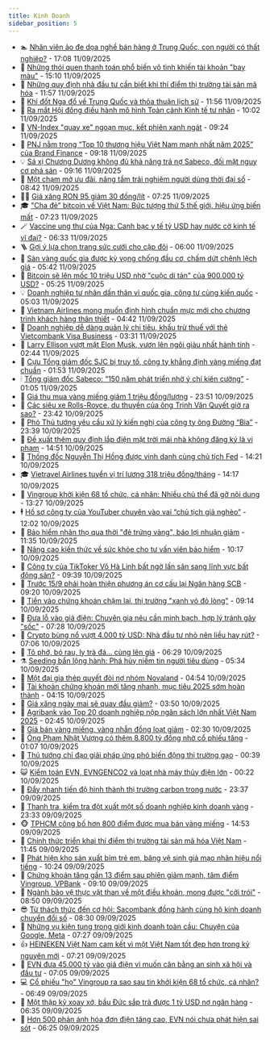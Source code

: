 ```yaml
---
title: Kinh Doanh
sidebar_position: 5
---
```


<!-- dantri-kinh-doanh:START -->
- 🏊 [Nhân viên ảo đe dọa nghề bán hàng ở Trung Quốc, con người có thất nghiệp?](https://dantri.com.vn/kinh-doanh/nhan-vien-ao-de-doa-nghe-ban-hang-o-trung-quoc-con-nguoi-co-that-nghiep-20250911192251529.htm) - 17:08 11/09/2025
- 🦆 [Những thói quen thanh toán phổ biến vô tình khiến tài khoản &quot;bay màu&quot;](https://dantri.com.vn/kinh-doanh/nhung-thoi-quen-thanh-toan-pho-bien-vo-tinh-khien-tai-khoan-bay-mau-20250911190141841.htm) - 15:10 11/09/2025
- 🦄 [Những quy định nhà đầu tư cần biết khi thí điểm thị trường tài sản mã hóa](https://dantri.com.vn/kinh-doanh/nhung-quy-dinh-nha-dau-tu-can-biet-khi-thi-diem-thi-truong-tai-san-ma-hoa-20250911160728699.htm) - 11:57 11/09/2025
- 🌝 [Khí đốt Nga đổ về Trung Quốc và thỏa thuận lịch sử](https://dantri.com.vn/kinh-doanh/khi-dot-nga-do-ve-trung-quoc-va-thoa-thuan-lich-su-20250905181942987.htm) - 11:56 11/09/2025
- 💃 [Ra mắt Hội đồng điều hành mô hình Toàn cảnh Kinh tế tư nhân](https://dantri.com.vn/kinh-doanh/ra-mat-hoi-dong-dieu-hanh-mo-hinh-toan-canh-kinh-te-tu-nhan-20250911165848005.htm) - 10:02 11/09/2025
- 🦏 [VN-Index &quot;quay xe&quot; ngoạn mục, kết phiên xanh ngát](https://dantri.com.vn/kinh-doanh/vn-index-quay-xe-ngoan-muc-ket-phien-xanh-ngat-20250911155816738.htm) - 09:24 11/09/2025
- 🦩 [PNJ nằm trong “Top 10 thương hiệu Việt Nam mạnh nhất năm 2025” của Brand Finance](https://dantri.com.vn/kinh-doanh/pnj-nam-trong-top-10-thuong-hieu-viet-nam-manh-nhat-nam-2025-cua-brand-finance-20250911161807780.htm) - 09:18 11/09/2025
- 💡 [Sá xị Chương Dương không đủ khả năng trả nợ Sabeco, đối mặt nguy cơ phá sản](https://dantri.com.vn/kinh-doanh/sa-xi-chuong-duong-khong-du-kha-nang-tra-no-sabeco-doi-mat-nguy-co-pha-san-20250911142423231.htm) - 09:16 11/09/2025
- 🌊 [Một chạm mở ưu đãi, nâng tầm trải nghiệm người dùng thời đại số](https://dantri.com.vn/kinh-doanh/mot-cham-mo-uu-dai-nang-tam-trai-nghiem-nguoi-dung-thoi-dai-so-20250911153224456.htm) - 08:42 11/09/2025
- 🧑‍💻 [Giá xăng RON 95 giảm 30 đồng/lít](https://dantri.com.vn/kinh-doanh/gia-xang-ron-95-giam-30-donglit-20250911125907666.htm) - 07:25 11/09/2025
- 🎓 [&quot;Cha đẻ” bitcoin về Việt Nam: Bức tượng thứ 5 thế giới, hiệu ứng biến mất](https://dantri.com.vn/kinh-doanh/cha-de-bitcoin-ve-viet-nam-buc-tuong-thu-5-the-gioi-hieu-ung-bien-mat-20250911132500891.htm) - 07:23 11/09/2025
- 🪄 [Vaccine ung thư của Nga: Canh bạc y tế tỷ USD hay nước cờ kinh tế vĩ đại?](https://dantri.com.vn/kinh-doanh/vaccine-ung-thu-cua-nga-canh-bac-y-te-ty-usd-hay-nuoc-co-kinh-te-vi-dai-20250911125516630.htm) - 06:33 11/09/2025
- 🪜 [Gợi ý lựa chọn trang sức cưới cho cặp đôi](https://dantri.com.vn/kinh-doanh/goi-y-lua-chon-trang-suc-cuoi-cho-cap-doi-20250911113742548.htm) - 06:00 11/09/2025
- 🦄 [Sàn vàng quốc gia được kỳ vọng chống đầu cơ, chấm dứt chênh lệch giá](https://dantri.com.vn/kinh-doanh/san-vang-quoc-gia-duoc-ky-vong-chong-dau-co-cham-dut-chenh-lech-gia-20250911122559126.htm) - 05:42 11/09/2025
- 💯 [Bitcoin sẽ lên mốc 10 triệu USD nhờ &quot;cuộc di tản&quot; của 900.000 tỷ USD?](https://dantri.com.vn/kinh-doanh/bitcoin-se-len-moc-10-trieu-usd-nho-cuoc-di-tan-cua-900000-ty-usd-20250911120948557.htm) - 05:25 11/09/2025
- 💡 [Doanh nghiệp tư nhân dấn thân vì quốc gia, công tư cùng kiến quốc](https://dantri.com.vn/kinh-doanh/doanh-nghiep-tu-nhan-dan-than-vi-quoc-gia-cong-tu-cung-kien-quoc-20250911115046256.htm) - 05:03 11/09/2025
- 🧰 [Vietnam Airlines mong muốn định hình chuẩn mực mới cho chương trình khách hàng thân thiết](https://dantri.com.vn/kinh-doanh/vietnam-airlines-mong-muon-dinh-hinh-chuan-muc-moi-cho-chuong-trinh-khach-hang-than-thiet-20250911112423400.htm) - 04:42 11/09/2025
- 🎊 [Doanh nghiệp dễ dàng quản lý chi tiêu, khấu trừ thuế với thẻ Vietcombank Visa Business](https://dantri.com.vn/kinh-doanh/doanh-nghiep-de-dang-quan-ly-chi-tieu-khau-tru-thue-voi-the-vietcombank-visa-business-20250911102048895.htm) - 03:31 11/09/2025
- 🔭 [Larry Ellison vượt mặt Elon Musk, vươn lên ngôi giàu nhất hành tinh](https://dantri.com.vn/kinh-doanh/larry-ellison-vuot-mat-elon-musk-vuon-len-ngoi-giau-nhat-hanh-tinh-20250911091403754.htm) - 02:44 11/09/2025
- 💼 [Cựu Tổng giám đốc SJC bị truy tố, công ty khẳng định vàng miếng đạt chuẩn](https://dantri.com.vn/kinh-doanh/cuu-tong-giam-doc-sjc-bi-truy-to-cong-ty-khang-dinh-vang-mieng-dat-chuan-20250911082404321.htm) - 01:53 11/09/2025
- 🕯 [Tổng giám đốc Sabeco: “150 năm phát triển nhờ ý chí kiên cường”](https://dantri.com.vn/kinh-doanh/tong-giam-doc-sabeco-150-nam-phat-trien-nho-y-chi-kien-cuong-20250911075937909.htm) - 01:05 11/09/2025
- 🫣 [Giá thu mua vàng miếng giảm 1 triệu đồng/lượng](https://dantri.com.vn/kinh-doanh/gia-thu-mua-vang-mieng-giam-1-trieu-dongluong-20250911001820697.htm) - 23:51 10/09/2025
- 🤠 [Các siêu xe Rolls-Royce, du thuyền của ông Trịnh Văn Quyết giờ ra sao?](https://dantri.com.vn/kinh-doanh/cac-sieu-xe-rolls-royce-du-thuyen-cua-ong-trinh-van-quyet-gio-ra-sao-20250911000433560.htm) - 23:42 10/09/2025
- 🌈 [Phó Thủ tướng yêu cầu xử lý kiến nghị của công ty ông Đường “Bia”](https://dantri.com.vn/kinh-doanh/pho-thu-tuong-yeu-cau-xu-ly-kien-nghi-cua-cong-ty-ong-duong-bia-20250910225828801.htm) - 23:39 10/09/2025
- 🦅 [Đề xuất thêm quy định lắp điện mặt trời mái nhà không đăng ký là vi phạm](https://dantri.com.vn/kinh-doanh/de-xuat-them-quy-dinh-lap-dien-mat-troi-mai-nha-khong-dang-ky-la-vi-pham-20250910202510960.htm) - 14:51 10/09/2025
- 🌁 [Thống đốc Nguyễn Thị Hồng được vinh danh cùng chủ tịch Fed](https://dantri.com.vn/kinh-doanh/thong-doc-nguyen-thi-hong-duoc-vinh-danh-cung-chu-tich-fed-20250910203943074.htm) - 14:21 10/09/2025
- 🎓 [Vietravel Airlines tuyển vị trí lương 318 triệu đồng/tháng](https://dantri.com.vn/kinh-doanh/vietravel-airlines-tuyen-vi-tri-luong-318-trieu-dongthang-20250910204858171.htm) - 14:17 10/09/2025
- 📝 [Vingroup khởi kiện 68 tổ chức, cá nhân: Nhiều chủ thể đã gỡ nội dung](https://dantri.com.vn/kinh-doanh/vingroup-khoi-kien-68-to-chuc-ca-nhan-nhieu-chu-the-da-go-noi-dung-20250910202450454.htm) - 13:27 10/09/2025
- 🕴 [Hồ sơ công ty của YouTuber chuyên vào vai “chủ tịch giả nghèo”](https://dantri.com.vn/kinh-doanh/ho-so-cong-ty-cua-youtuber-chuyen-vao-vai-chu-tich-gia-ngheo-20250910182928973.htm) - 12:02 10/09/2025
- 🧰 [Bảo hiểm nhân thọ qua thời &quot;đẻ trứng vàng&quot;, báo lợi nhuận giảm](https://dantri.com.vn/kinh-doanh/bao-hiem-nhan-tho-qua-thoi-de-trung-vang-bao-loi-nhuan-giam-20250910173657824.htm) - 11:35 10/09/2025
- 🤖 [Nâng cao kiến thức về sức khỏe cho tư vấn viên bảo hiểm](https://dantri.com.vn/kinh-doanh/nang-cao-kien-thuc-ve-suc-khoe-cho-tu-van-vien-bao-hiem-20250910171732931.htm) - 10:17 10/09/2025
- 🤠 [Công ty của TikToker Võ Hà Linh bất ngờ lấn sân sang lĩnh vực bất động sản?](https://dantri.com.vn/kinh-doanh/cong-ty-cua-tiktoker-vo-ha-linh-bat-ngo-lan-san-sang-linh-vuc-bat-dong-san-20250910151420704.htm) - 09:39 10/09/2025
- 🌮 [Trước 15/9 phải hoàn thiện phương án cơ cấu lại Ngân hàng SCB](https://dantri.com.vn/kinh-doanh/truoc-159-phai-hoan-thien-phuong-an-co-cau-lai-ngan-hang-scb-20250910161447706.htm) - 09:20 10/09/2025
- 🦄 [Tiền vào chứng khoán chậm lại, thị trường &quot;xanh vỏ đỏ lòng&quot;](https://dantri.com.vn/kinh-doanh/tien-vao-chung-khoan-cham-lai-thi-truong-xanh-vo-do-long-20250910155240070.htm) - 09:14 10/09/2025
- 👺 [Đưa lỗ vào giá điện: Chuyên gia nêu cần minh bạch, hợp lý tránh gây &quot;sốc&quot;](https://dantri.com.vn/kinh-doanh/dua-lo-vao-gia-dien-chuyen-gia-neu-can-minh-bach-hop-ly-tranh-gay-soc-20250910093758219.htm) - 07:28 10/09/2025
- 🤗 [Crypto bùng nổ vượt 4.000 tỷ USD: Nhà đầu tư nhỏ nên liều hay rút?](https://dantri.com.vn/kinh-doanh/crypto-bung-no-vuot-4000-ty-usd-nha-dau-tu-nho-nen-lieu-hay-rut-20250910095534153.htm) - 07:06 10/09/2025
- 💪 [Tô phở, bó rau, ly trà đá... cùng lên giá](https://dantri.com.vn/kinh-doanh/to-pho-bo-rau-ly-tra-da-cung-len-gia-20250910111809416.htm) - 06:29 10/09/2025
- ⚗️ [Seeding bẩn lộng hành: Phá hủy niềm tin người tiêu dùng](https://dantri.com.vn/kinh-doanh/seeding-ban-long-hanh-pha-huy-niem-tin-nguoi-tieu-dung-20250910111349475.htm) - 05:34 10/09/2025
- 🧠 [Một đại gia thép quyết đòi nợ nhóm Novaland](https://dantri.com.vn/kinh-doanh/mot-dai-gia-thep-quyet-doi-no-nhom-novaland-20250909173156363.htm) - 04:54 10/09/2025
- 🗽 [Tài khoản chứng khoán mới tăng nhanh, mục tiêu 2025 sớm hoàn thành](https://dantri.com.vn/kinh-doanh/tai-khoan-chung-khoan-moi-tang-nhanh-muc-tieu-2025-som-hoan-thanh-20250910104409802.htm) - 04:15 10/09/2025
- 🫣 [Giá xăng ngày mai sẽ quay đầu giảm?](https://dantri.com.vn/kinh-doanh/gia-xang-ngay-mai-se-quay-dau-giam-20250910074933665.htm) - 03:50 10/09/2025
- 🫣 [Agribank vào Top 20 doanh nghiệp nộp ngân sách lớn nhất Việt Nam 2025](https://dantri.com.vn/kinh-doanh/agribank-vao-top-20-doanh-nghiep-nop-ngan-sach-lon-nhat-viet-nam-2025-20250910092625448.htm) - 02:45 10/09/2025
- 🫣 [Giá bán vàng miếng, vàng nhẫn đồng loạt giảm](https://dantri.com.vn/kinh-doanh/gia-ban-vang-mieng-vang-nhan-dong-loat-giam-20250910091652690.htm) - 02:30 10/09/2025
- 💂 [Ông Phạm Nhật Vượng có thêm 8.800 tỷ đồng nhờ cổ phiếu tăng](https://dantri.com.vn/kinh-doanh/ong-pham-nhat-vuong-co-them-8800-ty-dong-nho-co-phieu-tang-20250910075110592.htm) - 01:07 10/09/2025
- 💫 [Thủ tướng chỉ đạo giải pháp ứng phó biến động thị trường gạo](https://dantri.com.vn/kinh-doanh/thu-tuong-chi-dao-giai-phap-ung-pho-bien-dong-thi-truong-gao-20250910002908049.htm) - 00:39 10/09/2025
- 😺 [Kiểm toán EVN, EVNGENCO2 và loạt nhà máy thủy điện lớn](https://dantri.com.vn/kinh-doanh/kiem-toan-evn-evngenco2-va-loat-nha-may-thuy-dien-lon-20250909235756190.htm) - 00:22 10/09/2025
- 🦆 [Đẩy nhanh tiến độ hình thành thị trường carbon trong nước](https://dantri.com.vn/kinh-doanh/day-nhanh-tien-do-hinh-thanh-thi-truong-carbon-trong-nuoc-20250909234058774.htm) - 23:37 09/09/2025
- 👀 [Thanh tra, kiểm tra đột xuất một số doanh nghiệp kinh doanh vàng](https://dantri.com.vn/kinh-doanh/thanh-tra-kiem-tra-dot-xuat-mot-so-doanh-nghiep-kinh-doanh-vang-20250910003645075.htm) - 23:33 09/09/2025
- 🐵 [TPHCM công bố hơn 800 điểm được mua bán vàng miếng](https://dantri.com.vn/kinh-doanh/tphcm-cong-bo-hon-800-diem-duoc-mua-ban-vang-mieng-20250909170720935.htm) - 14:53 09/09/2025
- 🤖 [Chính thức triển khai thí điểm thị trường tài sản mã hóa Việt Nam](https://dantri.com.vn/kinh-doanh/chinh-thuc-trien-khai-thi-diem-thi-truong-tai-san-ma-hoa-viet-nam-20250909183141182.htm) - 11:45 09/09/2025
- 💂 [Phát hiện kho sản xuất bỉm trẻ em, băng vệ sinh giả mạo nhãn hiệu nổi tiếng](https://dantri.com.vn/kinh-doanh/phat-hien-kho-san-xuat-bim-tre-em-bang-ve-sinh-gia-mao-nhan-hieu-noi-tieng-20250909171800594.htm) - 10:24 09/09/2025
- 🦆 [Chứng khoán tăng gần 13 điểm sau phiên giảm mạnh, tâm điểm Vingroup, VPBank](https://dantri.com.vn/kinh-doanh/chung-khoan-tang-gan-13-diem-sau-phien-giam-manh-tam-diem-vingroup-vpbank-20250909155055149.htm) - 09:10 09/09/2025
- 🦅 [Ngành bảo vệ thực vật than về một điều khoản, mong được &quot;cởi trói&quot;](https://dantri.com.vn/kinh-doanh/nganh-bao-ve-thuc-vat-than-ve-mot-dieu-khoan-mong-duoc-coi-troi-20250909122519761.htm) - 08:50 09/09/2025
- 😎 [Từ thách thức đến cơ hội: Sacombank đồng hành cùng hộ kinh doanh chuyển đổi số](https://dantri.com.vn/kinh-doanh/tu-thach-thuc-den-co-hoi-sacombank-dong-hanh-cung-ho-kinh-doanh-chuyen-doi-so-20250909150152630.htm) - 08:30 09/09/2025
- 🐎 [Những vụ kiện tụng trong giới kinh doanh toàn cầu: Chuyện của Google, Meta](https://dantri.com.vn/kinh-doanh/nhung-vu-kien-tung-trong-gioi-kinh-doanh-toan-cau-chuyen-cua-google-meta-20250909125546038.htm) - 07:27 09/09/2025
- 👍 [HEINEKEN Việt Nam cam kết vì một Việt Nam tốt đẹp hơn trong kỷ nguyên mới](https://dantri.com.vn/kinh-doanh/heineken-viet-nam-cam-ket-vi-mot-viet-nam-tot-dep-hon-trong-ky-nguyen-moi-20250909135919053.htm) - 07:21 09/09/2025
- 🦒 [EVN đưa 45.000 tỷ vào giá điện vì muốn cân bằng an sinh xã hội và đầu tư](https://dantri.com.vn/kinh-doanh/evn-dua-45000-ty-vao-gia-dien-vi-muon-can-bang-an-sinh-xa-hoi-va-dau-tu-20250909131050730.htm) - 07:05 09/09/2025
- 💻 [Cổ phiếu &quot;họ&quot; Vingroup ra sao sau tin khởi kiện 68 tổ chức, cá nhân?](https://dantri.com.vn/kinh-doanh/co-phieu-ho-vingroup-ra-sao-sau-tin-khoi-kien-68-to-chuc-ca-nhan-20250909134019103.htm) - 06:49 09/09/2025
- 👺 [Một thập kỷ xoay xở, bầu Đức sắp trả được 1 tỷ USD nợ ngân hàng](https://dantri.com.vn/kinh-doanh/mot-thap-ky-xoay-xo-bau-duc-sap-tra-duoc-1-ty-usd-no-ngan-hang-20250909123302509.htm) - 06:35 09/09/2025
- 🧐 [Hơn 500 phản ánh hóa đơn điện tăng cao, EVN nói chưa phát hiện sai sót](https://dantri.com.vn/kinh-doanh/hon-500-phan-anh-hoa-don-dien-tang-cao-evn-noi-chua-phat-hien-sai-sot-20250909121404416.htm) - 06:25 09/09/2025<!-- dantri-kinh-doanh:END -->
